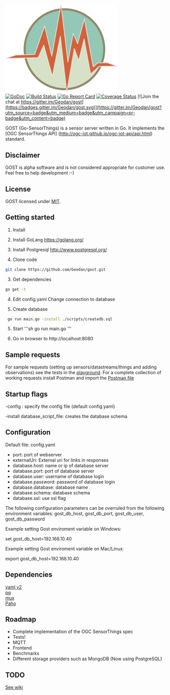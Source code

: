 <img src="client/resources/img/icon.png" width="353"><br />
[![GoDoc](https://godoc.org/github.com/Geodan/gost?status.svg)](https://godoc.org/github.com/Geodan/gost)
[![Build Status](http://beta.drone.io/api/badges/drone/drone/status.svg)](https://drone.io/github.com/Geodan/gost/latest)
[![Go Report Card](https://goreportcard.com/badge/geodan/gost)](https://goreportcard.com/report/geodan/gost)
[![Coverage Status](https://coveralls.io/repos/github/Geodan/gost/badge.svg?branch=master)](https://coveralls.io/github/Geodan/gost?branch=master)
[![Join the chat at https://gitter.im/Geodan/gost](https://badges.gitter.im/Geodan/gost.svg)](https://gitter.im/Geodan/gost?utm_source=badge&utm_medium=badge&utm_campaign=pr-badge&utm_content=badge)<br />

GOST (Go-SensorThings) is a sensor server written in Go. It implements the [OGC SensorThings API] (http://ogc-iot.github.io/ogc-iot-api/api.html) standard.

## Disclaimer

GOST is alpha software and is not considered appropriate for customer use. Feel free to help development :-)

## License

GOST licensed under [MIT](https://opensource.org/licenses/MIT).

## Getting started

1. Install
 1. Install GoLang https://golang.org/
 2. Install Postgresql http://www.postgresql.org/

2. Clone code
 ```sh
 git clone https://github.com/Geodan/gost.git
```

3. Get dependencies
```sh
go get -t
```

4. Edit config.yaml
 Change connection to database

5. Create database
```sh
 go run main.go -install ./scripts/createdb.sql
```

5. Start
'''sh
go run main.go
'''

6. Go in browser to http://localhost:8080


## Sample requests

For sample requests (setting up sensors/datastreams/things and adding observations) see the tests in the [playground](test/playground_tests.md). 
For a complete collection of working requests install Postman and import the [Postman file](test/GOST.json.postman_collection) 

## Startup flags

-config : specify the config file (default config.yaml)

-install database_script_file: creates the database schema

## Configuration

Default file: config.yaml

- port: port of webserver
- externalUri: External uri for links in responses
- database.host: name or ip of database server
- database.port: port of database server
- database.user: username of database login
- database.password: password of database login
- database.database: database name
- database.schema: database schema
- database.ssl: use ssl flag

The following configuration parameters can be overruled 
from the following environment variables:
gost_db_host, gost_db_port, gost_db_user, gost_db_password

Example setting Gost enviroment variable on Windows:

set gost_db_host=192.168.10.40

Example setting Gost enviroment variable on Mac/Linux:

export gost_db_host=192.168.10.40

## Dependencies

[yaml v2](https://github.com/go-yaml/yaml)<br />
[pq](https://github.com/lib/pq)<br />
[mux](https://github.com/gorilla/mux)<br />
[Paho](https://github.com/eclipse/paho.mqtt.golang)<br />

## Roadmap

- Complete implementation of the OGC SensorThings spec
- Tests!
- MQTT
- Frontend
- Benchmarks
- Different storage providers such as MongoDB (Now using PostgreSQL)

## TODO

[See wiki](https://github.com/Geodan/gost/wiki/TODO)
